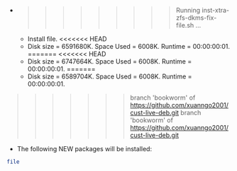 * >>>>>>>>> Running inst-xtra-zfs-dkms-fix-file.sh ...
  * Install file.
<<<<<<< HEAD
  * Disk size = 6591680K. Space Used = 6008K. Runtime = 00:00:00:01.
=======
<<<<<<< HEAD
  * Disk size = 6747664K. Space Used = 6008K. Runtime = 00:00:00:01.
=======
  * Disk size = 6589704K. Space Used = 6008K. Runtime = 00:00:00:01.
>>>>>>> branch 'bookworm' of https://github.com/xuanngo2001/cust-live-deb.git
>>>>>>> branch 'bookworm' of https://github.com/xuanngo2001/cust-live-deb.git
  * The following NEW packages will be installed:
  ```bash
file
  ```
